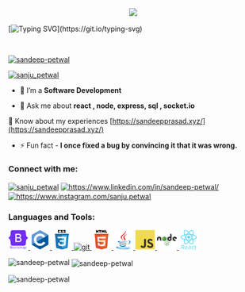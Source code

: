 <div style="text-align: center;"> 
  <img width="400" src="[https://readme-typing-svg.herokuapp.com?font=JetBrains+Mono&weight=600&size=30&duration=3000&color=2AF7B4&width=535&lines=Hi%2C+I'm+Vineet%F0%9F%91%8B;Let's+Connect!](https://readme-typing-svg.herokuapp.com?font=Fira+Code&weight=500&size=21&duration=3000&pause=500&center=true&vCenter=true&width=435&lines=Hi%2C+I'm+Sandeep+Petwal%F0%9F%91%8B;Web+developer+%3C%2F%3E;Let's+Connect!)"/>
</div>



[![Typing SVG](https://readme-typing-svg.herokuapp.com?font=Fira+Code&weight=500&size=21&duration=3000&pause=500&center=true&vCenter=true&width=435&lines=Hi%2C+I'm+Sandeep+Petwal%F0%9F%91%8B;Web+developer+%3C%2F%3E;Let's+Connect!)](https://git.io/typing-svg)
<p align="left"> <img src="https://komarev.com/ghpvc/?username=sandeep-petwal&label=Profile%20views&color=0e75b6&style=flat" alt="" /> </p>

<p align="left"> <a href="https://github.com/ryo-ma/github-profile-trophy"><img src="https://github-profile-trophy.vercel.app/?username=sandeep-petwal" alt="sandeep-petwal" /></a> </p>

<p align="left"> <a href="https://twitter.com/sanju_petwal" target="blank"><img src="https://img.shields.io/twitter/follow/sanju_petwal?logo=twitter&style=for-the-badge" alt="sanju_petwal" /></a> </p>

- 🌱 I’m a **Software Development**

<!--- 👨‍💻 All of my projects are available at [https://sandeepprasad.tech/](https://sandeepprasad.tech/) --->

- 💬 Ask me about **react , node, express, sql , socket.io**

<!-- 📫 How to reach me **sandeeppetwal51@gmail.com** -->

📄 Know about my experiences [https://sandeepprasad.xyz/](https://sandeepprasad.xyz/) 

- ⚡ Fun fact - **I once fixed a bug by convincing it that it was wrong.**

<h3 align="left">Connect with me:</h3>
<p align="left">
<a href="https://twitter.com/sanju_petwal" target="blank"><img align="center" src="https://raw.githubusercontent.com/rahuldkjain/github-profile-readme-generator/master/src/images/icons/Social/twitter.svg" alt="sanju_petwal" height="30" width="40" /></a>
<a href="https://linkedin.com/in/https://www.linkedin.com/in/sandeep-petwal/" target="blank"><img align="center" src="https://raw.githubusercontent.com/rahuldkjain/github-profile-readme-generator/master/src/images/icons/Social/linked-in-alt.svg" alt="https://www.linkedin.com/in/sandeep-petwal/" height="30" width="40" /></a>
<a href="https://instagram.com/https://www.instagram.com/sanju.petwal" target="blank"><img align="center" src="https://raw.githubusercontent.com/rahuldkjain/github-profile-readme-generator/master/src/images/icons/Social/instagram.svg" alt="https://www.instagram.com/sanju.petwal" height="30" width="40" /></a>
</p>

<h3 align="left">Languages and Tools:</h3>
<p align="left"> <a href="https://getbootstrap.com" target="_blank" rel="noreferrer"> <img src="https://raw.githubusercontent.com/devicons/devicon/master/icons/bootstrap/bootstrap-plain-wordmark.svg" alt="bootstrap" width="40" height="40"/> </a> <a href="https://www.cprogramming.com/" target="_blank" rel="noreferrer"> <img src="https://raw.githubusercontent.com/devicons/devicon/master/icons/c/c-original.svg" alt="c" width="40" height="40"/> </a> <a href="https://www.w3schools.com/css/" target="_blank" rel="noreferrer"> <img src="https://raw.githubusercontent.com/devicons/devicon/master/icons/css3/css3-original-wordmark.svg" alt="css3" width="40" height="40"/> </a> <a href="https://git-scm.com/" target="_blank" rel="noreferrer"> <img src="https://www.vectorlogo.zone/logos/git-scm/git-scm-icon.svg" alt="git" width="40" height="40"/> </a> <a href="https://www.w3.org/html/" target="_blank" rel="noreferrer"> <img src="https://raw.githubusercontent.com/devicons/devicon/master/icons/html5/html5-original-wordmark.svg" alt="html5" width="40" height="40"/> </a> <a href="https://www.java.com" target="_blank" rel="noreferrer"> <img src="https://raw.githubusercontent.com/devicons/devicon/master/icons/java/java-original.svg" alt="java" width="40" height="40"/> </a> <a href="https://developer.mozilla.org/en-US/docs/Web/JavaScript" target="_blank" rel="noreferrer"> <img src="https://raw.githubusercontent.com/devicons/devicon/master/icons/javascript/javascript-original.svg" alt="javascript" width="40" height="40"/> </a> <a href="https://nodejs.org" target="_blank" rel="noreferrer"> <img src="https://raw.githubusercontent.com/devicons/devicon/master/icons/nodejs/nodejs-original-wordmark.svg" alt="nodejs" width="40" height="40"/> </a> <a href="https://reactjs.org/" target="_blank" rel="noreferrer"> <img src="https://raw.githubusercontent.com/devicons/devicon/master/icons/react/react-original-wordmark.svg" alt="react" width="40" height="40"/> </a> </p>

<p><img align="left" src="https://github-readme-stats.vercel.app/api/top-langs?username=sandeep-petwal&show_icons=true&locale=en&layout=compact" alt="sandeep-petwal" /></p>

<p>&nbsp;<img align="center" src="https://github-readme-stats.vercel.app/api?username=sandeep-petwal&show_icons=true&locale=en" alt="sandeep-petwal" /></p>

<p><img align="center" src="https://github-readme-streak-stats.herokuapp.com/?user=sandeep-petwal&" alt="sandeep-petwal" /></p>
